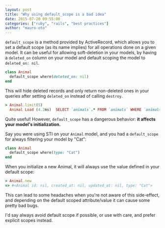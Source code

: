 ```yaml
---
layout: post
title: "Why using default_scope is a bad idea"
date: 2015-07-20 09:55:00
categories: ["ruby", "rails", "best practices"]
author: "mauro-oto"
---
```


`default_scope` is a method provided by ActiveRecord, which allows you to set
a default scope (as its name implies) for all operations done on a given model.
It can be useful for allowing soft-deletion in your models, by having a
`deleted_on` column on your model and default scoping the model to
`deleted_on: nil`.

```ruby
class Animal
  default_scope where(deleted_on: nil)
end
```

This will hide deleted records and only return non-deleted
ones in your queries after setting `deleted_on` instead of
calling `destroy`.

```ruby
> Animal.limit(5)
  Animal Load (4.2ms)  SELECT `animals`.* FROM `animals` WHERE `animals`.`deleted_on` IS NULL LIMIT 10
```

Quite useful! However, `default_scope` has a dangerous behavior:
**it affects your model's initialization.**

Say you were using STI on your `Animal` model, and you had a `default_scope`
for always filtering your model by "Cat":

```ruby
class Animal
  default_scope where(type: "Cat")
end
```

When you initialize a new Animal, it will always use the value defined in
your default scope:

```ruby
> Animal.new
=> #<Animal id: nil, created_at: nil, updated_at: nil, type: "Cat">
```

This can lead to some headaches when you're not aware of this side-effect, and
depending on the default scoped attribute/value it can cause some pretty bad
bugs.

I'd say always avoid default scope if possible, or use with care, and prefer
explicit scopes instead.
